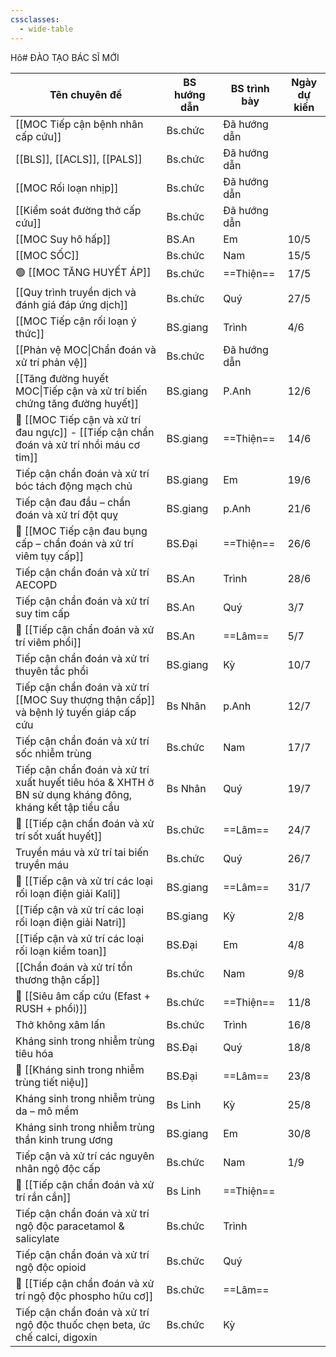 ```yaml
---
cssclasses:
  - wide-table
---
```

Hô# ĐÀO TẠO BÁC SĨ MỚI

| Tên chuyên đề                                                                                           | BS hướng dẫn | BS trình bày | Ngày dự kiến |
| ------------------------------------------------------------------------------------------------------- | ------------ | ------------ | ------------ |
| [[MOC Tiếp cận bệnh nhân cấp cứu]]                                                                      | Bs.chức      | Đã hướng dẫn |              |
| [[BLS]], [[ACLS]], [[PALS]]                                                                             | Bs.chức      | Đã hướng dẫn |              |
| [[MOC Rối loạn nhịp]]                                                                                   | Bs.chức      | Đã hướng dẫn |              |
| [[Kiểm soát đường thở cấp cứu]]                                                                         | Bs.chức      | Đã hướng dẫn |              |
| [[MOC Suy hô hấp]]                                                                                      | BS.An        | Em           | 10/5         |
| [[MOC SỐC]]                                                                                             | Bs.chức      | Nam          | 15/5         |
| 🟢 [[MOC TĂNG HUYẾT ÁP]]                                                                                | Bs.chức      | ==Thiện==    | 17/5         |
| [[Quy trình truyền dịch và đánh giá đáp ứng dịch]]                                                      | Bs.chức      | Quý          | 27/5         |
| [[MOC Tiếp cận rối loạn ý thức]]                                                                        | BS.giang     | Trình        | 4/6          |
| [[Phản vệ MOC\|Chẩn đoán và xử trí phản vệ]]                                                            | Bs.chức      | Đã hướng dẫn |              |
| [[Tăng đường huyết MOC\|Tiếp cận và xử trí biến chứng tăng đường huyết]]                                | BS.giang     | P.Anh        | 12/6         |
| 🔴 [[MOC Tiếp cận và xử trí đau ngực]] - [[Tiếp cận chẩn đoán và xử trí nhồi máu cơ tim]]               | BS.giang     | ==Thiện==    | 14/6         |
| Tiếp cận chẩn đoán và xử trí bóc tách động mạch chủ                                                     | BS.giang     | Em           | 19/6         |
| Tiếp cận đau đầu – chẩn đoán và xử trí đột quỵ                                                          | BS.giang     | p.Anh        | 21/6         |
| 🔴 [[MOC Tiếp cận đau bụng cấp – chẩn đoán và xử trí viêm tụy cấp]]                                     | BS.Đại       | ==Thiện==    | 26/6         |
| Tiếp cận chẩn đoán và xử trí AECOPD                                                                     | BS.An        | Trình        | 28/6         |
| Tiếp cận chẩn đoán và xử trí suy tim cấp                                                                | BS.An        | Quý          | 3/7          |
| 🔵 [[Tiếp cận chẩn đoán và xử trí viêm phổi]]                                                           | BS.An        | ==Lâm==      | 5/7          |
| Tiếp cận chẩn đoán và xử trí thuyên tắc phổi                                                            | BS.giang     | Kỳ           | 10/7         |
| Tiếp cận chẩn đoán và xử trí [[MOC Suy thượng thận cấp]] và bệnh lý tuyến giáp cấp cứu                  | Bs Nhân      | p.Anh        | 12/7         |
| Tiếp cận chẩn đoán và xử trí sốc nhiễm trùng                                                            | Bs.chức      | Nam          | 17/7         |
| Tiếp cận chẩn đoán và xử trí xuất huyết tiêu hóa & XHTH ở BN sử dụng kháng đông, kháng kết tập tiểu cầu | Bs Nhân      | Quý          | 19/7         |
| 🔵 [[Tiếp cận chẩn đoán và xử trí sốt xuất huyết]]                                                      | Bs.chức      | ==Lâm==      | 24/7         |
| Truyền máu và xử trí tai biến truyền máu                                                                | Bs.chức      | Quý          | 26/7         |
| 🔵 [[Tiếp cận và xử trí các loại rối loạn điện giải Kali]]                                              | BS.giang     | ==Lâm==      | 31/7         |
| [[Tiếp cận và xử trí các loại rối loạn điện giải Natri]]                                                | BS.giang     | Kỳ           | 2/8          |
| [[Tiếp cận và xử trí các loại rối loạn kiềm toan]]                                                      | BS.Đại       | Em           | 4/8          |
| [[Chẩn đoán và xử trí tổn thương thận cấp]]                                                             | Bs.chức      | Nam          | 9/8          |
| 🔴 [[Siêu âm cấp cứu (Efast + RUSH + phổi)]]                                                            | Bs.chức      | ==Thiện==    | 11/8         |
| Thở không xâm lấn                                                                                       | Bs.chức      | Trình        | 16/8         |
| Kháng sinh trong nhiễm trùng tiêu hóa                                                                   | BS.Đại       | Quý          | 18/8         |
| 🔵 [[Kháng sinh trong nhiễm trùng tiết niệu]]                                                           | BS.Đại       | ==Lâm==      | 23/8         |
| Kháng sinh trong nhiễm trùng da – mô mềm                                                                | Bs Linh      | Kỳ           | 25/8         |
| Kháng sinh trong nhiễm trùng thần kinh trung ương                                                       | BS.giang     | Em           | 30/8         |
| Tiếp cận và xử trí các nguyên nhân ngộ độc cấp                                                          | Bs.chức      | Nam          | 1/9          |
| 🔴 [[Tiếp cận chẩn đoán và xử trí rắn cắn]]                                                             | Bs Linh      | ==Thiện==    |              |
| Tiếp cận chẩn đoán và xử trí ngộ độc paracetamol & salicylate                                           | Bs.chức      | Trình        |              |
| Tiếp cận chẩn đoán và xử trí ngộ độc opioid                                                             | Bs.chức      | Quý          |              |
| 🔵 [[Tiếp cận chẩn đoán và xử trí ngộ độc phospho hữu cơ]]                                              | Bs.chức      | ==Lâm==      |              |
| Tiếp cận chẩn đoán và xử trí ngộ độc thuốc chẹn beta, ức chế calci, digoxin                             | Bs.chức      | Kỳ           |              |
